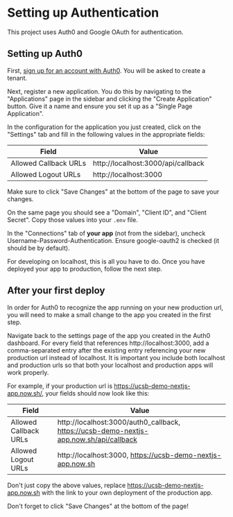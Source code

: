 # Setting up Authentication

This project uses Auth0 and Google OAuth for authentication.

## Setting up Auth0

First, [sign up for an account with Auth0](https://auth0.com/signup). You will be asked to create a tenant.

Next, register a new application. You do this by navigating to the "Applications" page in the sidebar and clicking the
"Create Application" button. Give it a name and ensure you set it up as a "Single Page Application".

In the configuration for the application you just created, click on the "Settings" tab and fill in the following values
in the appropriate fields:

| Field                 | Value                              |
| --------------------- | ---------------------------------- |
| Allowed Callback URLs | http://localhost:3000/api/callback |
| Allowed Logout URLs   | http://localhost:3000              |

Make sure to click "Save Changes" at the bottom of the page to save your changes.

On the same page you should see a "Domain", "Client ID", and "Client Secret". Copy those values into your `.env` file.

In the "Connections" tab of **your app** (not from the sidebar), uncheck Username-Password-Authentication.
Ensure google-oauth2 is checked (it should be by default).

For developing on localhost, this is all you have to do. Once you have deployed your app to production, follow the
next step.

## After your first deploy

In order for Auth0 to recognize the app running on your new production url, you will need to make a small change to the
app you created in the first step.

Navigate back to the settings page of the app you created in the Auth0 dashboard. For every field that references
http://localhost:3000, add a comma-separated entry after the existing entry referencing your new production url instead
of localhost. It is important you include both localhost and production urls so that both your localhost and production
apps will work properly.

For example, if your production url is https://ucsb-demo-nextjs-app.now.sh/, your fields should now look like this:

| Field                 | Value                                                                                  |
| --------------------- | -------------------------------------------------------------------------------------- |
| Allowed Callback URLs | http://localhost:3000/auth0_callback, https://ucsb-demo-nextjs-app.now.sh/api/callback |
| Allowed Logout URLs   | http://localhost:3000, https://ucsb-demo-nextjs-app.now.sh                             |

Don't just copy the above values, replace https://ucsb-demo-nextjs-app.now.sh with the link to your own deployment of
the production app.

Don't forget to click "Save Changes" at the bottom of the page!
